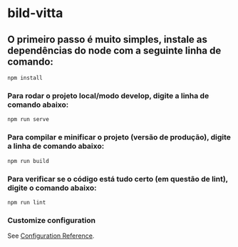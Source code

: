 # bild-vitta

## O primeiro passo é muito simples, instale as dependências do node com a seguinte linha de comando:
```
npm install
```

### Para rodar o projeto local/modo develop, digite a linha de comando abaixo:
```
npm run serve
```

### Para compilar e minificar o projeto (versão de produção), digite a linha de comando abaixo:
```
npm run build
```

### Para verificar se o código está tudo certo (em questão de lint), digite o comando abaixo:
```
npm run lint
```

### Customize configuration
See [Configuration Reference](https://cli.vuejs.org/config/).